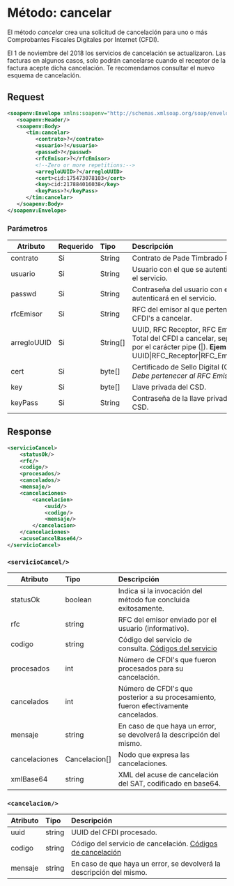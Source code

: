 # Método: cancelar

El método *cancelar* crea una solicitud de cancelación para uno o más Comprobantes Fiscales Digitales por Internet (CFDI).

El 1 de noviembre del 2018 los servicios de cancelación se actualizaron. Las facturas en algunos casos, solo podrán cancelarse cuando el receptor de la factura acepte dicha cancelación. Te recomendamos consultar el nuevo esquema de cancelación.

## Request

```xml
<soapenv:Envelope xmlns:soapenv="http://schemas.xmlsoap.org/soap/envelope/" xmlns:tim="timbrado.ws.pade.mx">
   <soapenv:Header/>
   <soapenv:Body>
      <tim:cancelar>
         <contrato>?</contrato>
         <usuario>?</usuario>
         <passwd>?</passwd>
         <rfcEmisor>?</rfcEmisor>
         <!--Zero or more repetitions:-->
         <arregloUUID>?</arregloUUID>
         <cert>cid:175473078103</cert>
         <key>cid:217884016038</key>
         <keyPass>?</keyPass>
      </tim:cancelar>
   </soapenv:Body>
</soapenv:Envelope>
```

### Parámetros

| Atributo      | Requerido | Tipo    | Descripción |
| ------------- |:--------- |:------- |:----------- |
| contrato      | Si        | String  | Contrato de Pade Timbrado Fiscal. | 
| usuario       | Si        | String  | Usuario con el que se autenticará en el servicio. |
| passwd        | Si        | String  | Contraseña del usuario con el que se autenticará en el servicio. |
| rfcEmisor     | Si        | String  | RFC del emisor al que pertenecen los CFDI's a cancelar. |
| arregloUUID   | Si        |String[] | UUID, RFC Receptor, RFC Emisor y Total del CFDI a cancelar, separada por el carácter pipe (\|). **Ejemplo**: <arregloUUID>UUID\|RFC_Receptor\|RFC_Emisor\|Total</arregloUUID> |
| cert          | Si        | byte[]  | Certificado de Sello Digital (CSD). *Debe pertenecer al RFC Emisor*. |
| key           | Si        | byte[]  | Llave privada del CSD. |
| keyPass       | Si        | String  | Contraseña de la llave privada del CSD. |

## Response

```xml
<servicioCancel>
	<statusOk/>
	<rfc/>
	<codigo/>
	<procesados/>
	<cancelados/>
	<mensaje/>
	<cancelaciones>
		<cancelacion>
			<uuid/>
			<codigo/>
			<mensaje/>
		</cancelacion>
	</cancelaciones>
	<acuseCancelBase64/>
</servicioCancel>
```

### `<servicioCancel/>`

| Atributo      | Tipo          | Descripción |
| ------------- |:------------- |:----------- |
| statusOk      | boolean       | Indica si la invocación del método fue concluida exitosamente. |
| rfc           | string        | RFC del emisor enviado por el usuario (informativo). |
| codigo        | string        | Código del servicio de consulta. [Códigos del servicio](https://github.com/MarthaRiveraV/timbradoDoc/blob/master/codigos.md)
| procesados    | int           | Número de CFDI's que fueron procesados para su cancelación. |
| cancelados    | int           | Número de CFDI's que posterior a su procesamiento, fueron efectivamente cancelados. |
| mensaje       | string        | En caso de que haya un error, se devolverá la descripción del mismo. |
| cancelaciones | Cancelacion[] | Nodo que expresa las cancelaciones. |
| xmlBase64     | string        | XML del acuse de cancelación del SAT, codificado en base64. |

### `<cancelacion/>`
| Atributo      | Tipo          | Descripción |
| ------------- |:------------- |:----------- |
| uuid          | string        | UUID del CFDI procesado. | https://github.com/MarthaRiveraV/timbradoDoc/blob/master/codigosCancelacion.md
| codigo        | string        | Código del servicio de cancelación. [Códigos de cancelación](https://github.com/MarthaRiveraV/timbradoDoc/blob/master/codigosCancelacion.md)
| mensaje       | string        | En caso de que haya un error, se devolverá la descripción del mismo. |
